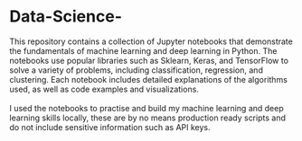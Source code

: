 # Data-Science-
This repository contains a collection of Jupyter notebooks that demonstrate the fundamentals of machine learning and deep learning in Python. The notebooks use popular libraries such as Sklearn, Keras, and TensorFlow to solve a variety of problems, including classification, regression, and clustering. Each notebook includes detailed explanations of the algorithms used, as well as code examples and visualizations.
<br>
<br>
I used the notebooks to practise and build my machine learning and deep learning skills locally, these are by no means production ready scripts and do not include sensitive information such as API keys.
